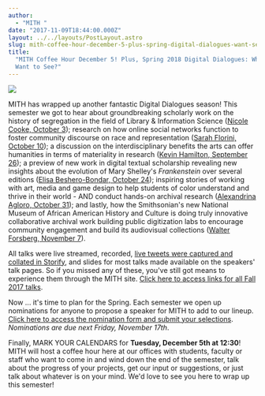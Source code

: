 ```yaml
---
author:
  - "MITH "
date: "2017-11-09T18:44:00.000Z"
layout: ../../layouts/PostLayout.astro
slug: mith-coffee-hour-december-5-plus-spring-digital-dialogues-want-see
title:
  "MITH Coffee Hour December 5! Plus, Spring 2018 Digital Dialogues: Who Do You
  Want to See?"
---
```


![](/assets/images/2017-11-Fall-2017-collage.jpg)

MITH has wrapped up another fantastic Digital Dialogues season! This semester we got to hear about groundbreaking scholarly work on the history of segregation in the field of Library & Information Science ([Nicole Cooke, October 3](http://mith.umd.edu/dialogues/dd-fall-2017-nicole-cooke/)); research on how online social networks function to foster community discourse on race and representation ([Sarah Florini, October 10](http://mith.umd.edu/dialogues/dd-fall-2017-sarah-florini/)); a discussion on the interdisciplinary benefits the arts can offer humanities in terms of materiality in research ([Kevin Hamilton, September 26](http://mith.umd.edu/dialogues/dd-fall-2017-kevin-hamilton/)); a preview of new work in digital textual scholarship revealing new insights about the evolution of Mary Shelley's _Frankenstein_ over several editions ([Elisa Beshero-Bondar, October 24](http://mith.umd.edu/dialogues/dd-fall-2017-elisa-beshero-bondar/)); inspiring stories of working with art, media and game design to help students of color understand and thrive in their world - AND conduct hands-on archival research ([Alexandrina Agloro, October 31](http://mith.umd.edu/dialogues/dd-fall-2017-alexandrina-agloro/)); and lastly, how the Smithsonian's new National Museum of African American History and Culture is doing truly innovative collaborative archival work building public digitization labs to encourage community engagement and build its audiovisual collections ([Walter Forsberg, November 7](http://mith.umd.edu/dialogues/dd-fall-2017-walter-forsberg/)).

All talks were live streamed, recorded, [live tweets were captured and collated in Storify](https://storify.com/digdialog), and slides for most talks made available on the speakers' talk pages. So if you missed any of these, you've still got means to experience them through the MITH site. [Click here to access links for all Fall 2017 talks](http://mith.umd.edu/mith_dialogue_series/2017-02-fall/?submit=view).

Now ... it's time to plan for the Spring. Each semester we open up nominations for anyone to propose a speaker for MITH to add to our lineup. [Click here to access the nomination form and submit your selections](https://docs.google.com/forms/d/e/1FAIpQLSejH8UwDYiexOnUNbd63UfOe51UPAC7d7BqaZdzb-dVqMOACQ/viewform). _Nominations are due next Friday, November 17th_.

Finally, MARK YOUR CALENDARS for **Tuesday, December 5th at 12:30**! MITH will host a coffee hour here at our offices with students, faculty or staff who want to come in and wind down the end of the semester, talk about the progress of your projects, get our input or suggestions, or just talk about whatever is on your mind. We'd love to see you here to wrap up this semester!
